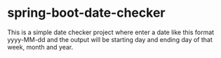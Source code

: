 # spring-boot-date-checker
This is a simple date checker project where enter a date like this format yyyy-MM-dd  and the output will be
starting day and ending day of that week, month and year.
